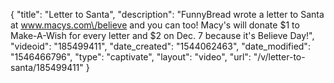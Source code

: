 {
    "title": "Letter to Santa",
    "description": "FunnyBread wrote a letter to Santa at www.macys.com\/believe and you can too! Macy's will donate $1 to Make-A-Wish for every letter and $2 on Dec. 7 because it's Believe Day!",
    "videoid": "185499411",
    "date_created": "1544062463",
    "date_modified": "1546466796",
    "type": "captivate",
    "layout": "video",
    "url": "\/v\/letter-to-santa\/185499411"
}